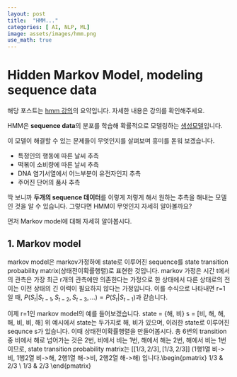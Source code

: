 ```yaml
---
layout: post
title:  "HMM..."
categories: [ AI, NLP, ML]
image: assets/images/hmm.png
use_math: true
---
```


# Hidden Markov Model, modeling sequence data

해당 포스트는 [hmm 강의](https://www.youtube.com/watch?v=HB9Nb0odPRs&t=2s)의 요약입니다. 자세한 내용은 강의를 확인해주세요.

HMM은 **sequence data**의 분포를 학습해 확률적으로 모델링하는 [생성모델](https://danbi-ncsoft.github.io/works/2021/10/01/Generator.html)입니다.

이 모델이 해결할 수 있는 문제들이 무엇인지를 살펴보며 흥미를 돋워 보겠습니다.

- 특정인의 행동에 따른 날씨 추측
- 떡볶이 소비량에 따른 날씨 추측
- DNA 염기서열에서 어느부분이 유전자인지 추측
- 주어진 단어의 품사 추측

딱 보니까 **두개의 sequence 데이터**를 이렇게 저렇게 해서 원하는 추측을 해내는 모델인 것을 알 수 있습니다. 
그렇다면 HMM이 무엇인지 자세히 알아볼까요?

먼저 Markov model에 대해 자세히 알아봅시다.

## 1. Markov model

markov model은 markov가정하에 state로 이루어진 sequence를 state transition probability matrix(상태전이확률행렬)로 표현한 것입니다.
markov 가정은 시간 t에서의 관측은 가장 최근 r개의 관측에만 의존한다는 가정으로 한 상태에서 다른 상태로의 전이는 이전 상태의 긴 이력이 필요하지 않다는 가정입니다.
이를 수식으로 나타내면 r=1일 때, $P(S_t|S_{t-1},S_{t-2},S_{t-3},...)=P(S_t|S_{t-1})$과 같습니다.

이제 r=1인 markov model의 예를 들어보겠습니다.
state = {해, 비}
s = [비, 해, 해, 해, 비, 비, 해]
위 예시에서 state는 두가지로 해, 비가 있으며, 이러한 state로 이루어진 sequnce s가 있습니다.
이때 상태전이확률행렬을 만들어봅시다.
총 6번의 transition 중 비에서 해로 넘어가는 것은 2번, 비에서 비는 1번, 해에서 해는 2번, 해에서 비는 1번이므로,
state transition probability matrix는 $[[1/3, 2/3],[1/3, 2/3]]$ (1행1열 비->비, 1행2열 비->해, 2행1열 해->비, 2행2열 해->해)
입니다.\begin{pmatrix}
  1/3 & 2/3 \\
  1/3 & 2/3 
\end{pmatrix}
